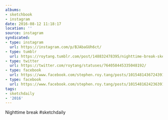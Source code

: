 ```yaml
---
albums:
- sketchbook
- instagram
date: 2016-08-12 11:18:17
location: ''
source: instagram
syndicated:
- type: instagram
  url: https://instagram.com/p/BJAbaGUh6ct/
- type: tumblr
  url: https://roytang.tumblr.com/post/148832478395/nighttime-break-sketchdaily
- type: twitter
  url: https://twitter.com/roytang/statuses/764058445335048192/
- type: facebook
  url: https://www.facebook.com/stephen.roy.tang/posts/10154814367243912:1
- type: facebook
  url: https://www.facebook.com/stephen.roy.tang/posts/10154816242363912
tags:
- sketchdaily
- '2016'
---
```


Nighttime break #sketchdaily